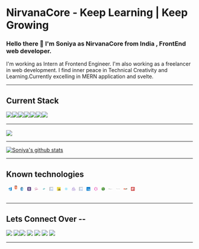 # NirvanaCore - Keep Learning | Keep Growing

### Hello there 👋 I'm Soniya as NirvanaCore from India , FrontEnd web developer.

I'm working as Intern at Frontend Engineer. I'm also working as a freelancer in
web development. I find inner peace in Technical Creativity and
Learning.Currently excelling in MERN application and svelte.

---

## Current Stack

<img src="https://img.shields.io/badge/HTML5-E34F26?logo=HTML5&logoColor=white&style=for-the-badge"><img src="https://img.shields.io/badge/CSS3-1572B6?logo=CSS3&logoColor=white&style=for-the-badge"><img src="https://img.shields.io/badge/JavaScript-F7DF1E?logo=JavaScript&logoColor=black&style=for-the-badge"><img src="https://img.shields.io/badge/React-7E356E?logo=React&logoColor=black&style=for-the-badge"><img src="https://img.shields.io/badge/ViteJs-C19B27?logo=vite&logoColor=black&style=for-the-badge"><img src='https://img.shields.io/badge/Typescript-0d770d?logo=Typescript&logoColor=white&style=for-the-badge'><img src="https://img.shields.io/badge/Tailwind CSS-379BDD?logo=Tailwind-CSS&logoColor=black&style=for-the-badge">

---

<a href="https://github.com/NirvanaCore">
  <img align="center" src="https://github-readme-stats.vercel.app/api/top-langs/?username=NirvanaCore&layout=compact&title_color=000000&text_color=000000" />
</a>

---

[![Soniya's github stats](https://github-readme-stats.vercel.app/api?username=NirvanaCore)](https://github.com/anuraghazra/github-readme-stats)

---

## Known technologies

<img style="border:0px;padding:5px;float:left;width:10px;height:10px;" alt="Visual Studio Code" src="https://raw.githubusercontent.com/github/explore/80688e429a7d4ef2fca1e82350fe8e3517d3494d/topics/visual-studio-code/visual-studio-code.png"
/><img style="border:0px;padding:1px;float:left;width:10px;" alt="HTML5" src="https://raw.githubusercontent.com/github/explore/80688e429a7d4ef2fca1e82350fe8e3517d3494d/topics/html/html.png"
/><img style="border:0px;padding:5px;float:left;width:10px;height:10px;" alt="CSS3" src="https://raw.githubusercontent.com/github/explore/80688e429a7d4ef2fca1e82350fe8e3517d3494d/topics/css/css.png"
/><img style="border:0px;padding:5px;float:left;width:10px;height:10px;" alt="Bootstrap" src="https://raw.githubusercontent.com/github/explore/80688e429a7d4ef2fca1e82350fe8e3517d3494d/topics/bootstrap/bootstrap.png"
/><img alt="Sass" style="border:0px;padding:5px;float:left;width:10px;height:10px;"
src="https://raw.githubusercontent.com/github/explore/80688e429a7d4ef2fca1e82350fe8e3517d3494d/topics/sass/sass.png"
/><img style="border:0px;padding:5px;float:left;width:10px;height:10px;" alt="Tailwind" src="https://raw.githubusercontent.com/github/explore/80688e429a7d4ef2fca1e82350fe8e3517d3494d/topics/tailwind/tailwind.png"
/><img style="border:0px;padding:5px;float:left;width:10px;height:10px;" alt="Material"
src="https://material-ui.com/static/logo.svg" /><img alt="JavaScript" style="border:0px;padding:5px;float:left;width:10px;height:10px;"
src="https://raw.githubusercontent.com/github/explore/80688e429a7d4ef2fca1e82350fe8e3517d3494d/topics/javascript/javascript.png"
/><img alt="React"  style="border:0px;padding:5px;float:left;width:10px;height:10px;"
src="https://raw.githubusercontent.com/github/explore/80688e429a7d4ef2fca1e82350fe8e3517d3494d/topics/react/react.png"
/><img alt="Redux" style="border:0px;padding:5px;float:left;width:10px;height:10px;"
src="https://raw.githubusercontent.com/github/explore/80688e429a7d4ef2fca1e82350fe8e3517d3494d/topics/redux/redux.png"
/><img alt="ViteJs" style="border:0px;padding:5px;float:left;width:10px;height:10px;"
src="https://vitejs.dev/logo.svg" /><img style="border:0px;padding:5px;float:left;width:10px;height:10px;" alt="Typescript" src="https://raw.githubusercontent.com/github/explore/80688e429a7d4ef2fca1e82350fe8e3517d3494d/topics/typescript/typescript.png"
/><img style="border:0px;padding:5px;float:left;width:10px;height:10px;"
src="https://raw.githubusercontent.com/github/explore/80688e429a7d4ef2fca1e82350fe8e3517d3494d/topics/graphql/graphql.png"
/><img style="border:0px;padding:5px;float:left;width:10px;height:10px;"
src="https://raw.githubusercontent.com/github/explore/80688e429a7d4ef2fca1e82350fe8e3517d3494d/topics/nodejs/nodejs.png"
/><img style="border:0px;padding:5px;float:left;width:10px;height:10px;"
src="https://raw.githubusercontent.com/github/explore/80688e429a7d4ef2fca1e82350fe8e3517d3494d/topics/mongodb/mongodb.png"
/><img style="border:0px;padding:5px;float:left;width:10px;height:10px;" padding="50px"
src="https://raw.githubusercontent.com/github/explore/80688e429a7d4ef2fca1e82350fe8e3517d3494d/topics/express/express.png"
/><img style="border:0px;padding:5px;float:left;width:10px;height:10px;"
src="https://raw.githubusercontent.com/github/explore/80688e429a7d4ef2fca1e82350fe8e3517d3494d/topics/git/git.png"
/><img style="border:0px;padding:5px;float:left;width:10px;height:10px;"
src="https://raw.githubusercontent.com/github/explore/80688e429a7d4ef2fca1e82350fe8e3517d3494d/topics/npm/npm.png"
/><img style="border:0px;padding:5px;float:left;width:10px;height:10px;"
src="https://github.com/yarnpkg/assets/blob/master/yarn-kitten.png?raw=true"
/>

<br></br>

---

## Lets Connect Over --

[<img src='https://img.shields.io/badge/LinkedIn-0077B5?style=for-the-badge&logo=linkedin&logoColor=white'>](https://www.linkedin.com/in/soniya-solanki-rana-3737521aa/)
[<img src='https://img.shields.io/badge/Instagram-E4405F?style=for-the-badge&logo=instagram&logoColor=white'>](https://www.instagram.com/nirvana.core/)[<img src='https://img.shields.io/badge/CodePen-000001?style=for-the-badge&logo=codepen&logoColor=white'>](https://codepen.io/nirvanacore)
[<img src='https://img.shields.io/badge/Twitter-1DA1F2?style=for-the-badge&logo=twitter&logoColor=white'>](https://twitter.com/nirvana_core)
[<img src='https://img.shields.io/badge/GitLab-310F63?style=for-the-badge&logo=gitlab&logoColor=white'>](https://gitlab.com/soniyarana)
[<img src='	https://img.shields.io/badge/GitHub-100000?style=for-the-badge&logo=github&logoColor=white'>](https://github.com/NirvanaCore)
[<img src='	https://img.shields.io/badge/Gmail-D14836?style=for-the-badge&logo=gmail&logoColor=white'>](mailto:nirvanacore7@gmail.com)

---
